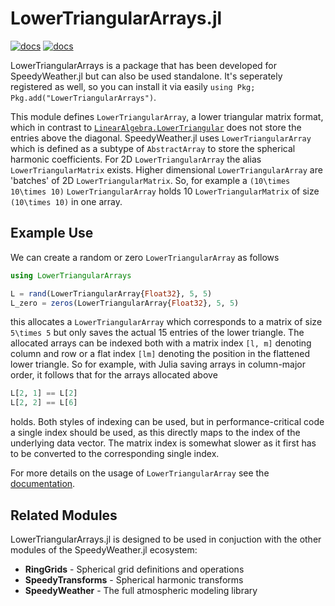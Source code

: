 # LowerTriangularArrays.jl

[![docs](https://img.shields.io/badge/documentation-latest_release-blue.svg)](https://speedyweather.github.io/SpeedyWeatherDocumentation/stable/lowertriangularmatrices/)
[![docs](https://img.shields.io/badge/documentation-main-blue.svg)](https://speedyweather.github.io/SpeedyWeatherDocumentation/dev/lowertriangularmatrices/)

LowerTriangularArrays is a package that has been developed for SpeedyWeather.jl but can also be used standalone. It's seperately registered as well, so you can install it via easily `using Pkg; Pkg.add("LowerTriangularArrays")`.

This module defines `LowerTriangularArray`, a lower triangular matrix format, which in contrast to
[`LinearAlgebra.LowerTriangular`](https://docs.julialang.org/en/v1/stdlib/LinearAlgebra/#LinearAlgebra.LowerTriangular)
does not store the entries above the diagonal.
SpeedyWeather.jl uses `LowerTriangularArray` which is defined as a subtype of `AbstractArray` to store
the spherical harmonic coefficients. 
For 2D `LowerTriangularArray` the alias `LowerTriangularMatrix` exists.
Higher dimensional `LowerTriangularArray` are 'batches' of 2D `LowerTriangularMatrix`.
So, for example a ``(10\times 10\times 10)`` `LowerTriangularArray` holds 10 `LowerTriangularMatrix` of size ``(10\times 10)`` in one array.  

## Example Use 

We can create a random or zero `LowerTriangularArray` as follows
```julia
using LowerTriangularArrays

L = rand(LowerTriangularArray{Float32}, 5, 5)
L_zero = zeros(LowerTriangularArray{Float32}, 5, 5)
```
this allocates a `LowerTriangularArray` which corresponds to a matrix of size ``5\times 5`` but only saves the actual 15 entries of the lower triangle. The allocated arrays can be indexed both with a matrix index `[l, m]` denoting column and row or a flat index `[lm]` denoting the position in the flattened lower triangle. So for example, with Julia saving arrays in column-major order, it follows that for the arrays allocated above

```julia 
L[2, 1] == L[2]
L[2, 2] == L[6]
```

holds. Both styles of indexing can be used, but 
in performance-critical code a single index should be used, as this directly maps
to the index of the underlying data vector. The matrix index is somewhat slower
as it first has to be converted to the corresponding single index. 

For more details on the usage of `LowerTriangularArray` see the [documentation](https://speedyweather.github.io/SpeedyWeatherDocumentation/dev/lowertriangularmatrices/).

## Related Modules

LowerTriangularArrays.jl is designed to be used in conjuction with the other modules of the SpeedyWeather.jl ecosystem: 
 
- **RingGrids** - Spherical grid definitions and operations
- **SpeedyTransforms** - Spherical harmonic transforms
- **SpeedyWeather** - The full atmospheric modeling library
